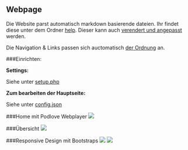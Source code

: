 Webpage
--------

Die Website parst automatisch markdown basierende dateien. Ihr findet diese unter dem Ordner <a href="https://github.com/McCouman/PIS-draft/tree/master/FAMOS-full-Webpage/FAMOS-markdown-webpage/help">help</a>.
Dieser kann auch <a href="https://github.com/McCouman/PIS-draft/blob/master/FAMOS-full-Webpage/FAMOS-markdown-webpage/index.php#L6">verendert und angepasst</a> werden.

Die Navigation & Links passen sich auctomatisch <a href="https://github.com/McCouman/PIS-draft/tree/master/FAMOS-full-Webpage/FAMOS-markdown-webpage/help">der Ordnung</a> an. 


###Einrichten:

**Settings:**

Siehe unter <a href="https://github.com/McCouman/PIS-draft/blob/master/FAMOS-full-Webpage/FAMOS-markdown-webpage/setup.php">setup.php</a>

**Zum bearbeiten der Hauptseite:**

Siehe unter <a href="hhttps://github.com/McCouman/PIS-draft/blob/master/FAMOS-full-Webpage/FAMOS-markdown-webpage/config.json">config.json</a>


###Home mit Podlove Webplayer
<img src="https://raw.github.com/McCouman/PIS-draft/master/FAMOS-full-Webpage/home-podlove.png">

###Übersicht 
<img src="https://raw.github.com/McCouman/PIS-draft/master/FAMOS-full-Webpage/full.png">

###Responsive Design mit Bootstraps
<img src="https://raw.github.com/McCouman/PIS-draft/master/FAMOS-full-Webpage/responsive.png"> 
<img src="https://raw.github.com/McCouman/PIS-draft/master/FAMOS-full-Webpage/resonsive2.png">


